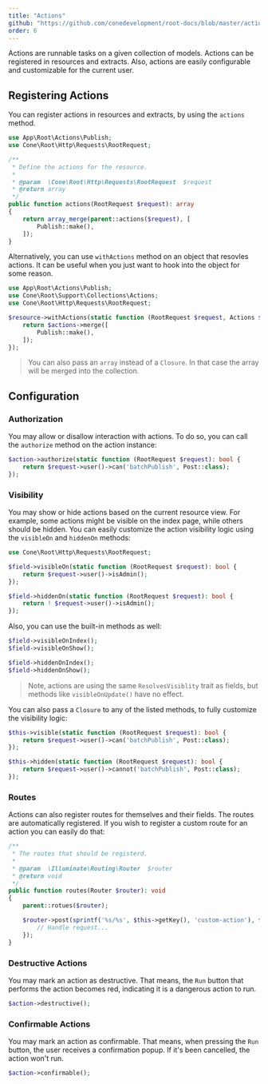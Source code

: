```yaml
---
title: "Actions"
github: "https://github.com/conedevelopment/root-docs/blob/master/actions.md"
order: 6
---
```


Actions are runnable tasks on a given collection of models. Actions can be registered in resources and extracts. Also, actions are easily configurable and customizable for the current user.

## Registering Actions

You can register actions in resources and extracts, by using the `actions` method.

```php
use App\Root\Actions\Publish;
use Cone\Root\Http\Requests\RootRequest;

/**
 * Define the actions for the resource.
 *
 * @param  \Cone\Root\Http\Requests\RootRequest  $request
 * @return array
 */
public function actions(RootRequest $request): array
{
    return array_merge(parent::actions($request), [
        Publish::make(),
    ]);
}
```

Alternatively, you can use `withActions` method on an object that resovles actions. It can be useful when you just want to hook into the object for some reason.

```php
use App\Root\Actions\Publish;
use Cone\Root\Support\Collections\Actions;
use Cone\Root\Http\Requests\RootRequest;

$resource->withActions(static function (RootRequest $request, Actions $actions): Actions {
    return $actions->merge([
        Publish::make(),
    ]);
});
```

> You can also pass an `array` instead of a `Closure`. In that case the array will be merged into the collection.

## Configuration

### Authorization

You may allow or disallow interaction with actions. To do so, you can call the `authorize` method on the action instance:

```php
$action->authorize(static function (RootRequest $request): bool {
    return $request->user()->can('batchPublish', Post::class);
});
```

### Visibility

You may show or hide actions based on the current resource view. For example, some actions might be visible on the index page, while others should be hidden. You can easily customize the action visibility logic using the `visibleOn` and `hiddenOn` methods:

```php
use Cone\Root\Http\Requests\RootRequest;

$field->visibleOn(static function (RootRequest $request): bool {
    return $request->user()->isAdmin();
});

$field->hiddenOn(static function (RootRequest $request): bool {
    return ! $request->user()->isAdmin();
});
```

Also, you can use the built-in methods as well:

```php
$field->visibleOnIndex();
$field->visibleOnShow();

$field->hiddenOnIndex();
$field->hiddenOnShow();
```

> Note, actions are using the same `ResolvesVisiblity` trait as fields, but methods like `visibleOnUpdate()` have no effect.

You can also pass a `Closure` to any of the listed methods, to fully customize the visibility logic:

```php
$this->visible(static function (RootRequest $request): bool {
    return $request->user()->can('batchPublish', Post::class);
});

$this->hidden(static function (RootRequest $request): bool {
    return $request->user()->cannot('batchPublish', Post::class);
});
```

### Routes

Actions can also register routes for themselves and their fields. The routes are automatically registered. If you wish to register a custom route for an action you can easily do that:

```php
/**
 * The routes that should be registerd.
 *
 * @param  \Illuminate\Routing\Router  $router
 * @return void
 */
public function routes(Router $router): void
{
    parent::rotues($router);

    $router->post(sprintf('%s/%s', $this->getKey(), 'custom-action'), function (ActionRequest $request) {
        // Handle request...
    });
}
```

### Destructive Actions

You may mark an action as destructive. That means, the `Run` button that performs the action becomes red, indicating it is a dangerous action to run.

```php
$action->destructive();
```

### Confirmable Actions

You may mark an action as confirmable. That means, when pressing the `Run` button, the user receives a confirmation popup. If it's been cancelled, the action won't run.

```php
$action->confirmable();
```
